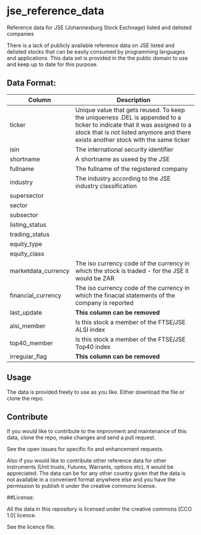 # jse_reference_data
Reference data for JSE (Johannesburg Stock Exchnage) listed and delisted companies

There is a lack of publicly available reference data on JSE listed and delisted stocks that can be easily consumed by programming languages and applications.
This data set is provided in the the public domain to use and keep up to date for this purpose.

## Data Format:

|Column | Description|
|---|---|
|ticker | Unique value that gets reused.  To keep the uniqueness .DEL is appended to a ticker to indicate that it was assigned to a stock that is not listed anymore and there exists another stock with the same ticker
|isin | The international security identifier
|shortname | A shortname as useed by the JSE
|fullname | The fullname of the registered company
|industry | The industry according to the JSE industry classification
|supersector |  
|sector |
|subsector |
|listing_status|
|trading_status|
|equity_type|
|equity_class|
|marketdata_currency| The iso currency code of the currency in which the stock is traded - for the JSE it would be ZAR
|financial_currency| The iso currency code of the currency in which the finacial statements of the company is reported
|last_update| **This column can be removed**
|alsi_member| Is this stock a member of the FTSE/JSE ALSI index
|top40_member| Is this stock a member of the FTSE/JSE Top40 index
|irregular_flag| **This column can be removed**

## Usage

The data is provided freely to use as you like.  Either download the file or clone the repo.

## Contribute

If you would like to contribute to the improvment and maintenance of this data, clone the repo, make changes and send a pull request.

See the open issues for specific fix and enhancement requests.

Also if you would like to contribute other reference data for other instruments (Unit trusts, Futures, Warrants, options etc), it would be appreciated.  The data can be for any other country given that the data is not available in a convenient format anywhere else and you have the permission to publish it under the creative commons license.

##License:

All the data in this repository is licensed under the creative commons [CCO 1.0] licence.

See the licence file.